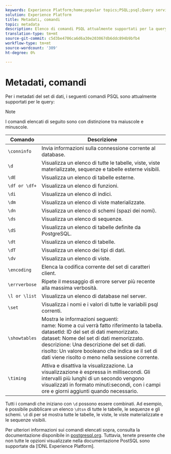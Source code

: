 ```yaml
---
keywords: Experience Platform;home;popular topics;PSQL;psql;Query service;query service;metadata;commands;metadata commands;
solution: Experience Platform
title: Metadati, comandi
topic: metadata
description: Elenco di comandi PSQL attualmente supportati per la query dei metadati.
translation-type: tm+mt
source-git-commit: c5d3be4706ca6d6a30e203067db6ddc894b9bfb4
workflow-type: tm+mt
source-wordcount: '309'
ht-degree: 0%

---
```



# Metadati, comandi

Per i metadati del set di dati, i seguenti comandi PSQL sono attualmente supportati per le query:

>[!NOTE]
>
>I comandi elencati di seguito sono con distinzione tra maiuscole e minuscole.

| Comando | Descrizione |
|------- | ------------|
| `\conninfo` | Invia informazioni sulla connessione corrente al database. |
| `\d` | Visualizza un elenco di tutte le tabelle, viste, viste materializzate, sequenze e tabelle esterne visibili. |
| `\dE` | Visualizza un elenco di tabelle esterne. |
| `\df or \df+` | Visualizza un elenco di funzioni. |
| `\di` | Visualizza un elenco di indici. |
| `\dm` | Visualizza un elenco di viste materializzate. |
| `\dn` | Visualizza un elenco di schemi (spazi dei nomi). |
| `\ds` | Visualizza un elenco di sequenze. |
| `\dS` | Visualizza un elenco di tabelle definite da PostgreSQL. |
| `\dt` | Visualizza un elenco di tabelle. |
| `\dT` | Visualizza un elenco dei tipi di dati. |
| `\dv` | Visualizza un elenco di viste. |
| `\encoding` | Elenca la codifica corrente del set di caratteri client. |
| `\errverbose` | Ripete il messaggio di errore server più recente alla massima verbosità. |
| `\l or \list` | Visualizza un elenco di database nel server. |
| `\set` | Visualizza i nomi e i valori di tutte le variabili psql correnti. |
| `\showtables` | Mostra le informazioni seguenti: <br>name: Nome a cui verrà fatto riferimento la tabella.<br>datasetId: ID del set di dati memorizzato.<br>dataset: Nome del set di dati memorizzato.<br>descrizione: Una descrizione del set di dati.<br>risolto: Un valore booleano che indica se il set di dati viene risolto o meno nella sessione corrente. |
| `\timing` | Attiva e disattiva la visualizzazione. La visualizzazione è espressa in millisecondi. Gli intervalli più lunghi di un secondo vengono visualizzati in formato minuti:secondi, con i campi ore e giorni aggiunti quando necessario. |

Tutti i comandi che iniziano con `\d` possono essere combinati. Ad esempio, è possibile pubblicare un elenco `\dtsn` di tutte le tabelle, le sequenze e gli schemi. `\d` di per sé mostra tutte le tabelle, le viste, le viste materializzate e le sequenze visibili.

Per ulteriori informazioni sui comandi elencati sopra, consulta la documentazione disponibile in [postgresql.org](https://www.postgresql.org/docs/10/app-psql.html). Tuttavia, tenete presente che non tutte le opzioni visualizzate nella documentazione PostSQL sono supportate da [!DNL Experience Platform].

